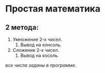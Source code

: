 # Простая математика
## 2 метода:
1. Умножение 2-х чисел.
    1. Вывод на консоль.
1. Сложение 2-х чисел.
    1. Вывод на косоль.

*все  числа заданы в программе.*